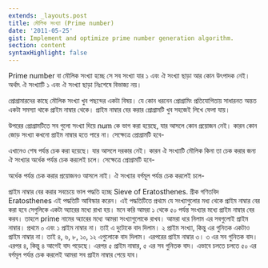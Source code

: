 ```yaml
---
extends: _layouts.post
title: মৌলিক সংখ্যা (Prime number)
date: '2011-05-25'
gist: Implement and optimize prime number generation algorithm.
section: content
syntaxHighlight: false
---
```


Prime number বা মৌলিক সংখ্যা হচ্ছে সে সব সংখ্যা যার ১ এবং ঐ সংখ্যা ছাড়া আর কোন উৎপাদক নেই। অর্থাৎ ঐ সংখ্যাটি ১ এবং ঐ সংখ্যা ছাড়া নিঃশেষে বিভাজ্য নয়।

প্রোগ্রামারদের কাছে মৌলিক সংখ্যা খুব পছন্দের একটা বিষয়। যে কোন ধরনেন প্রোগ্রামিং প্রতিযোগিতায় সাধারনত অন্তত একটা সমস্যা থাকে প্রাইম নাম্বার থেকে। প্রাইম নাম্বার বের করার প্রোগ্রামটি খুব সহজেই লিখে ফেলা যায়।

<script src="https://gist.github.com/milon/d1fa137915c89966e5a1f5ffa9bbda5c.js">
</script>

উপরের প্রোগ্রামটিতে সব গুলো সংখ্যা দিয়ে num কে ভাগ করা হয়েছে, যার আসলে কোন প্রয়োজন নেই। কারন কোন জোড় সংখ্যা কখনো প্রাইম নাম্বার হতে পারে না। সেক্ষেত্রে প্রোগ্রামটি হবে-

<script src="https://gist.github.com/milon/b17655f42647717a79c0cc26334400f7.js">
</script>

এখানেও শেষ পর্যন্ত চেক করা হয়েছে। যার আসলে দরকার নেই। কারন ঐ সংখ্যাটি মৌলিক কিনা তা চেক করার জন্য ঐ সংখ্যার অর্ধেক পর্যন্ত চেক করলেই চলে। সেক্ষেত্রে প্রোগ্রামটি হবে-

<script src="https://gist.github.com/milon/39fc5ec3aa1bd1b32384f8d39864ca5e.js">
</script>

অর্ধেক পর্যন্ত চেক করার প্রয়োজনও আসলে নাই। ঐ সংখ্যার বর্গমূল পর্যন্ত চেক করলেই চলে-

<script src="https://gist.github.com/milon/a4c66e9b4ee58b14e7e0cc6fa09cf6b1.js">
</script>

প্রাইম নাম্বার বের করার সবচেয়ে ভাল পদ্ধতি হচ্ছে Sieve of Eratosthenes. গ্রীক গণিতবিদ Eratosthenes এই পদ্ধতিটি আবিস্কার করেন। এই পদ্ধতিটিতে প্রথমে যে সংখ্যাগুলোর মধ্য থেকে প্রাইম নাম্বার বের করা হবে সেগুলিকে একটা অ্যারের মধ্যে রাখা হয়। মনে করি আমরা ১ থেকে ৫০ পর্যন্ত সংখ্যার মধ্যে প্রাইম নাম্বার বের করব। তাহলে prime নামের অ্যারের মধ্যে আমরা সংখ্যাগুলোকে রাখব। আমরা ধরে নিলাম এর সবগুলোই প্রাইম নাম্বার। প্রথমে ০ এবং ১ প্রাইম নাম্বার না। তাই এ দুটোকে বাদ দিলাম। ২ প্রাইম সংখ্যা, কিন্তু এর গুনিতক একটাও প্রাইম নাম্বার না। তাই ৪, ৬, ৮, ১০, ১২ এগুলোকে বাদ দিলাম। এরপরের প্রাইম নাম্বার ৩। ৩ এর সব গুনিতক বাদ। এরপর ৪, কিন্তু ৪ আগেই বাদ পড়েছে। এরপর ৫ প্রাইম নাম্বার, ৫ এর সব গুনিতক বাদ। এভাবে চলতে চলতে ৫০ এর বর্গমূল পর্যন্ত চেক করলেই আমরা সব প্রাইম নাম্বার পেয়ে যাব।

<script src="https://gist.github.com/milon/aecaa8aa7b99c621131e0262c10bed82.js">
</script>
